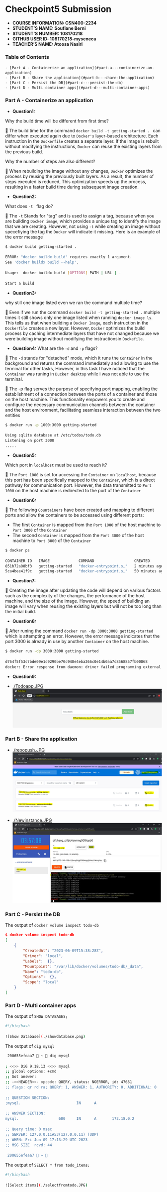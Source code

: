 # Checkpoint5 Submission

- **COURSE INFORMATION: CSN400-2234**
- **STUDENT’S NAME: Soufiane Berni**
- **STUDENT'S NUMBER: 108170218**
- **GITHUB USER ID: 108170218-myseneca**
- **TEACHER’S NAME: Atoosa Nasiri**

### Table of Contents
    - [Part A - Containerize an application](#part-a---containerize-an-application)
    - [Part B - Share the application](#part-b---share-the-application)
    - [Part C - Persist the DB](#part-c---persist-the-db)
    - [Part D - Multi container apps](#part-d---multi-container-apps)


### Part A - Containerize an application
- **Question1:** 
  
Why the build time will be different from first time?

🐳 The build time for the command `docker build -t getting-started . ` can differ when executed again due to `Docker's` layer-based architecture. Each instruction in the `Dockerfile` creates a separate layer. If the image is rebuilt without modifying the instructions, `Docker` can reuse the existing layers from the previous build. 

Why the number of steps are also different?

🐳 When rebuilding the image without any changes, `Docker` optimizes the process by reusing the previously built layers. As a result, the number of steps executed is reduced, This optimization speeds up the process, resulting in a faster build time during subsequent image creation.

- **Question2:**
  
What does `-t ` flag do? 

🐳 The `-t` Stands for "tag" and is used to assign a tag, because when you are building `Docker image`, which provides a unique tag to identify the image that we are creating. However, not using `-t` while creating an image without specefiying the tag the `Docker` will indicate it missing. Here is an example of the error message

```bash
$ docker build getting-started .

ERROR: "docker buildx build" requires exactly 1 argument.
See 'docker buildx build --help'.

Usage:  docker buildx build [OPTIONS] PATH | URL | -     

Start a build
```

- **Question3:**
  
why still one image listed even we ran the command multiple time?

🐳 Even if we run the command `docker build -t getting-started .` multiple times it still shows only one image listed when running `docker image ls`. This tells us that when building a `Docker Image`, each instruction in the `Dockerfile` creates a new layer. However, `Docker` optimizes the build process by caching intermediate layers that have not changed because we were building image without modifying the instructionsin `Dockefile`.

- **Question4:**
What are the `-d` and `-p` flags?

🐳 The `-d` stands for "detached" mode, which it runs the `Container` in the background and returns the command immediately and allowing to use the terminal for other tasks, However, in this task I have noticed that the `Container` was runing in `Ducker desktop` while i was not able to use the terminal.

🐳 The -p flag serves the purpose of specifying port mapping, enabling the establishment of a connection between the ports of a container and those on the host machine. This functionality empowers you to create and configure the necessary communication channels between the container and the host environment, facilitating seamless interaction between the two entities
 
```bash
$ docker run -p 1000:3000 getting-started

Using sqlite database at /etc/todos/todo.db
Listening on port 3000
.....
````


- **Question5:**
  
Which port in `localhost` must be used to reach it?

🐳 The `Port 1000` is set for accessing the `Container` on `localhost`, because this port has been specifically mapped to the `Container`, which is a direct pathway for communication port. However, the data transmitted to `Port 1000` on the host machine is redirected to the port of the `Container`

- **Question6:**
  
🐳 The following `Countainers` have been created and mapping to different ports and allow the containers to be accessed using different ports:
- The first `Container` is mapped from the `Port 1000` of the host machine to `Port 3000` of the `Container`
- The second `Container` is mapped from the `Port 3000` of the host machine to `Port 3000` of the `Container`

```bash
$ docker ps

CONTAINER ID   IMAGE             COMMAND                  CREATED          STATUS          PORTS                    NAMES
851b72a88bf3   getting-started   "docker-entrypoint.s…"   2 minutes ago    Up 2 minutes    0.0.0.0:1000->3000/tcp   eloquent_lehmann
5ca4bee41f9c   getting-started   "docker-entrypoint.s…"   50 minutes ago   Up 50 minutes   0.0.0.0:3000->3000/tcp   magical_dubinsky
```

- **Question7:**
  
🐳 Creating the image after updating the code will depend on various factors such as the complexity of the changes, the performance of the host machine, and the size of the image. However, the speed of building an image will vary when reusing the existing layers but will not be too long than the initial build.

- **Question8:**
  
🐳 After runing the command `docker run -dp 3000:3000 getting-started` which is attempting an error. However, the error message indicates that the port 3000 is already in use by another `Container` on the host machine.

```bash
$ docker run -dp 3000:3000 getting-started

d764f5f53c7bde09e1c9290be70c948e4eba266c0e14b0aa7c8568857fb00868
docker: Error response from daemon: driver failed programming external connectivity on endpoint silly_montalcini (b80ee2207da7ec15fdaa3534c8c519c5cad8aa8a80e3ff62099d4504dba94df6): Bind for 0.0.0.0:3000 failed: port is already allocated.
```

- **Question9:**
  
- [./Todoapp.JPG](./Todoapp.JPG)
![Todo app](https://github.com/108170218-myseneca/CSN400-Capstone/blob/main/Checkpoint5/Todoapp.JPG)

### Part B - Share the application

- [./repopush.JPG](./repopush.JPG)
![Repo push](https://github.com/108170218-myseneca/CSN400-Capstone/blob/main/Checkpoint5/repopush.JPG)

- [./Newinstance.JPG](./Newinstance.JPG)
![Image in new Instance](https://github.com/108170218-myseneca/CSN400-Capstone/blob/main/Checkpoint5/Newinstance.JPG)

### Part C - Persist the DB
The output of `docker volume inspect todo-db`

```json
$ docker volume inspect todo-db
[
    {
        "CreatedAt": "2023-06-09T15:38:28Z",
        "Driver": "local",
        "Labels":  {},
        "Mountpoint": "/var/lib/docker/volumes/todo-db/_data",
        "Name": "todo-db",
        "Options":  {},
        "Scope": "local"
    }
]
```

### Part D - Multi container apps
The output of `SHOW DATABASES;`
```bash
#!/bin/bash

![Show Database](./showdatabase.png)
```

The output of `dig mysql`

```bash
 200655efeaa7  ~  dig mysql

; <<>> DiG 9.18.13 <<>> mysql
;; global options: +cmd
;; Got answer:
;; ->>HEADER<<- opcode: QUERY, status: NOERROR, id: 47651
;; flags: qr rd ra; QUERY: 1, ANSWER: 1, AUTHORITY: 0, ADDITIONAL: 0

;; QUESTION SECTION:
;mysql.                         IN      A

;; ANSWER SECTION:
mysql.                  600     IN      A       172.18.0.2

;; Query time: 0 msec
;; SERVER: 127.0.0.11#53(127.0.0.11) (UDP)
;; WHEN: Fri Jun 09 17:13:29 UTC 2023
;; MSG SIZE  rcvd: 44

 200655efeaa7  ~ 
```

The output of `SELECT * from todo_items;`

```bash
#!/bin/bash

![Select items](./selectfromtodo.JPG)
```




